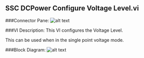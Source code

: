 ## **SSC DCPower Configure Voltage Level.vi**
###Connector Pane:
![alt text](/SSC%20DCPower/Source/Constant%20Voltage/SSC%20DCPower%20Configure%20Voltage%20Level.vic.png "SSC DCPower Configure Voltage Level.vi connector pane")

###VI Description:
This VI configures the Voltage Level.

This can be used when in the single point voltage mode.

###Block Diagram:
![alt text](/SSC%20DCPower/Source/Constant%20Voltage/SSC%20DCPower%20Configure%20Voltage%20Level.vid.png "SSC DCPower Configure Voltage Level.vi block diagram")
